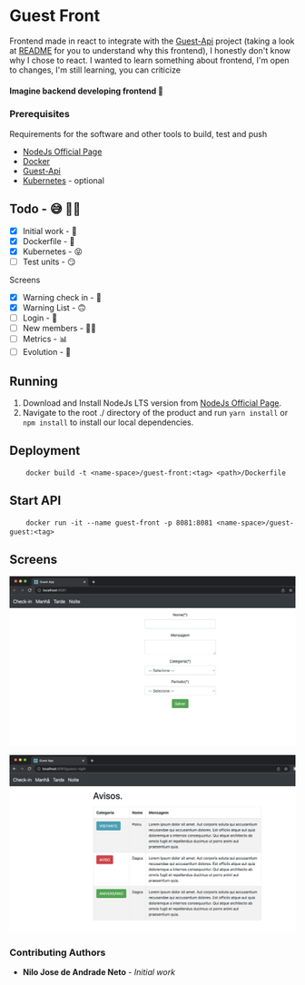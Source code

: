 # Guest Front

Frontend made in react to integrate with the [Guest-Api](https://github.com/njaneto/guest-api) project (taking a look at [README](https://github.com/njaneto/guest-front/blob/main/README.md) for you to understand why this frontend), I honestly don't know why I chose to react. I wanted to learn something about frontend, I'm open to changes, I'm still learning, you can criticize

<h4> Imagine backend developing frontend 🫣</h4>


### Prerequisites

Requirements for the software and other tools to build, test and push

- [NodeJs Official Page](https://nodejs.org/en/download/)
- [Docker](https://www.docker.com/)
- [Guest-Api](https://github.com/njaneto/guest-api)
- [Kubernetes](https://kubernetes.io/docs/home/) - optional

## Todo - 😅 👨‍💻

- [X] Initial work - 🥳
- [X] Dockerfile - 🥹
- [X] Kubernetes - 😝
- [ ] Test units - 😏

Screens 
- [X] Warning check in - 🙂
- [X] Warning List - 🙃
- [ ] Login - 🫣
- [ ] New members - 🫶🏻
- [ ] Metrics - 📊
- [ ] Evolution - 👀

## Running 

1. Download and Install NodeJs LTS version from [NodeJs Official Page](https://nodejs.org/en/download/).
2. Navigate to the root ./ directory of the product and run `yarn install` or `npm install` to install our local dependencies.


## Deployment

```
    docker build -t <name-space>/guest-front:<tag> <path>/Dockerfile
```

## Start API 

```
    docker run -it --name guest-front -p 8081:8081 <name-space>/guest-guest:<tag>
```

## Screens


![](./imgs/check-in.png)


![](./imgs/list.png)


### Contributing Authors

* **Nilo Jose de Andrade Neto** - *Initial work*
